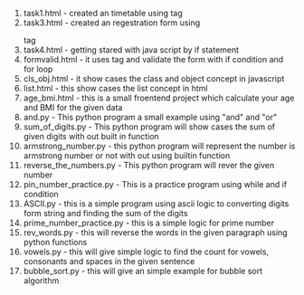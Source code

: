 1. task1.html - created an timetable using <table> tag
2. task3.html - created an regestration form using <form> tag
3. task4.html - getting stared with java script by if statement
4. formvalid.html - it uses <form> tag and validate the form with if condition  and for loop
5. cls_obj.html - it show cases the class and object concept in javascript
6. list.html - this show cases the list concept in html
7. age_bmi.html - this is a small froentend project which calculate your age and BMI for the given data
8. and.py - This  python program a small example using  "and" and "or" 
9. sum_of_digits.py - This python program will show cases the sum of given digits with out built in function
10. armstrong_number.py - this python program will represent the  number is armstrong number or not with out using builtin function
11. reverse_the_numbers.py - This python program will rever the given number
12. pin_number_practice.py - This is a practice program using while and if condition 
13. ASCII.py - this is a simple program using ascii logic to converting digits form string and finding the sum of the digits
14. prime_number_practice.py - this is a simple logic for prime number 
15. rev_words.py - this will reverse the words in the given paragraph using python functions
16. vowels.py - this will give simple logic to find the count for vowels, consonants and spaces in the given sentence
17. bubble_sort.py - this will give an simple example for bubble sort algorithm